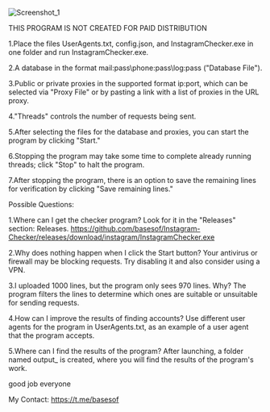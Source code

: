 
![Screenshot_1](https://github.com/user-attachments/assets/a81a1eee-c5f3-48de-a158-bb89036dd492)

THIS PROGRAM IS NOT CREATED FOR PAID DISTRIBUTION

1.Place the files UserAgents.txt, config.json, and InstagramChecker.exe in one folder and run InstagramChecker.exe.

2.A database in the format mail:pass\phone:pass\log:pass ("Database File").

3.Public or private proxies in the supported format ip:port, which can be selected via "Proxy File" or by pasting a link with a list of proxies in the URL proxy.

4."Threads" controls the number of requests being sent.

5.After selecting the files for the database and proxies, you can start the program by clicking "Start."

6.Stopping the program may take some time to complete already running threads; click "Stop" to halt the program.

7.After stopping the program, there is an option to save the remaining lines for verification by clicking "Save remaining lines."

Possible Questions:

1.Where can I get the checker program? Look for it in the "Releases" section: Releases. https://github.com/basesof/Instagram-Checker/releases/download/instagram/InstagramChecker.exe

2.Why does nothing happen when I click the Start button? Your antivirus or firewall may be blocking requests. Try disabling it and also consider using a VPN.

3.I uploaded 1000 lines, but the program only sees 970 lines. Why? The program filters the lines to determine which ones are suitable or unsuitable for sending requests.

4.How can I improve the results of finding accounts? Use different user agents for the program in UserAgents.txt, as an example of a user agent that the program accepts.

5.Where can I find the results of the program? After launching, a folder named output_ is created, where you will find the results of the program's work.

good job everyone

My Contact: https://t.me/basesof
